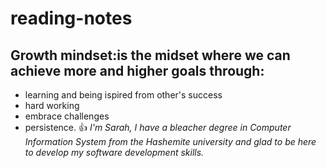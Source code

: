 # reading-notes
## Growth mindset:is the midset where we can achieve more and higher goals through: 
- learning and being ispired from other's success
- hard working
- embrace challenges 
- persistence.
:+1: *I'm Sarah, I have a bleacher degree in Computer Information System from the Hashemite university and glad to be here to develop my software development skills.* 
